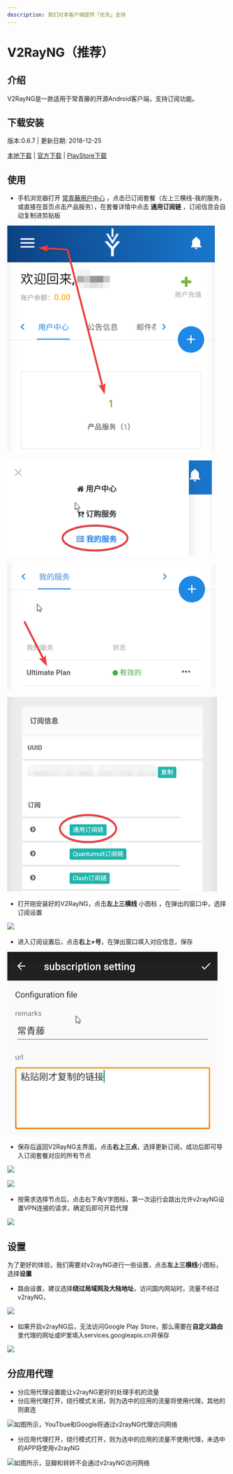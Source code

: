 ```yaml
---
description: 我们对本客户端提供「优先」支持
---
```


# V2RayNG（推荐）

## 介绍

V2RayNG是一款适用于常青藤的开源Android客户端，支持订阅功能。

## 下载安装

版本:0.6.7 \| 更新日期: 2018-12-25

[本地下载](https://xn--rut069fptl.club/dl.php?type=d&id=14) \| [官方下载](https://github.com/2dust/v2rayNG/releases/download/0.6.7/app-universal-release.apk) \| [PlayStore下载](https://play.google.com/store/apps/details?id=com.v2ray.ang)

## 使用

* 手机浏览器打开 [常青藤用户中心](https://xn--rut069fptl.club/clientarea.php) ，点击已订阅套餐（左上三横线-我的服务，或直接在首页点击产品服务），在套餐详情中点击 **通用订阅链** ，订阅信息会自动复制进剪贴板

![](../../.gitbook/assets/image%20%2825%29.png)

![](../../.gitbook/assets/image%20%2810%29.png)

![](../../.gitbook/assets/image%20%2853%29.png)

![](../../.gitbook/assets/image%20%2849%29.png)

* 打开刚安装好的V2RayNG，点击**左上三横线** 小图标 ，在弹出的窗口中，选择订阅设置

![](../../.gitbook/assets/image-21.png)

* 进入订阅设置后，点击**右上+号**，在弹出窗口填入对应信息，保存

![](../../.gitbook/assets/image%20%2824%29.png)

* 保存后返回V2RayNG主界面，点击**右上三点**，选择更新订阅，成功后即可导入订阅套餐对应的所有节点

![](../../.gitbook/assets/image-44.png)

![](../../.gitbook/assets/image-82.png)

* 按需求选择节点后，点击右下角V字图标，第一次运行会跳出允许v2rayNG设置VPN连接的请求，确定后即可开启代理

![](../../.gitbook/assets/image-62.png)

## 设置

为了更好的体验，我们需要对v2rayNG进行一些设置，点击**左上三横线**小图标，选择**设置**

* 路由设置，建议选择**绕过局域网及大陆地址**，访问国内网站时，流量不经过v2rayNG，

![](../../.gitbook/assets/image-42.png)

* 如果开启v2rayNG后，无法访问Google Play Store，那么需要在**自定义路由**里代理的网址或IP里填入services.googleapis.cn并保存

![](../../.gitbook/assets/image-52.png)

## 分应用代理

* 分应用代理设置能让v2rayNG更好的处理手机的流量
* 分应用代理打开，绕行模式关闭，则为选中的应用的流量将使用代理，其他的则直连

![&#x5982;&#x56FE;&#x6240;&#x793A;&#xFF0C;YouTbue&#x548C;Google&#x5C06;&#x901A;&#x8FC7;v2rayNG&#x4EE3;&#x7406;&#x8BBF;&#x95EE;&#x7F51;&#x7EDC;](../../.gitbook/assets/image-9.png)

* 分应用代理打开，绕行模式打开，则为选中的应用的流量不使用代理，未选中的APP将使用v2rayNG

![&#x5982;&#x56FE;&#x6240;&#x793A;&#xFF0C;&#x8C46;&#x74E3;&#x548C;&#x8F6C;&#x8F6C;&#x4E0D;&#x4F1A;&#x901A;&#x8FC7;v2rayNG&#x8BBF;&#x95EE;&#x7F51;&#x7EDC;](../../.gitbook/assets/image-60.png)

